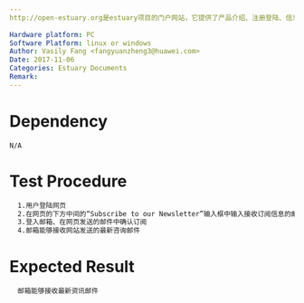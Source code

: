 ```yaml
---
http://open-estuary.org是estuary项目的门户网站，它提供了产品介绍、注册登陆、信息查询、咨询订阅、搭建ARM64平台所需firmware的下载等服务。本用例是为了验证订阅信息能否接收。
 
Hardware platform: PC  
Software Platform: linux or windows 
Author: Vasily Fang <fangyuanzheng3@huawei.com>  
Date: 2017-11-06
Categories: Estuary Documents  
Remark:
---
```


# Dependency
```
N/A
```

# Test Procedure
```bash
  1.用户登陆网页
  2.在网页的下方中间的“Subscribe to our Newsletter”输入框中输入接收订阅信息的邮箱、点击“Subscribe”按钮
  3.登入邮箱、在网页发送的邮件中确认订阅
  4.邮箱能够接收网站发送的最新咨询邮件
```

# Expected Result
```bash
  邮箱能够接收最新资讯邮件
```
